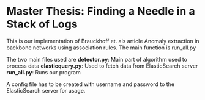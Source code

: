 # Master Thesis: Finding a Needle in a Stack of Logs

This is our implementation of Brauckhoff et. als article Anomaly extraction in backbone networks using association rules. The main function is run_all.py

The two main files used are 
__detector.py__: Main part of algorithm used to process data
__elasticquery.py__: Used to fetch data from ElasticSearch server
__run_all.py__: Runs our program

A config file has to be created with username and password to the ElasticSearch server for usage.
